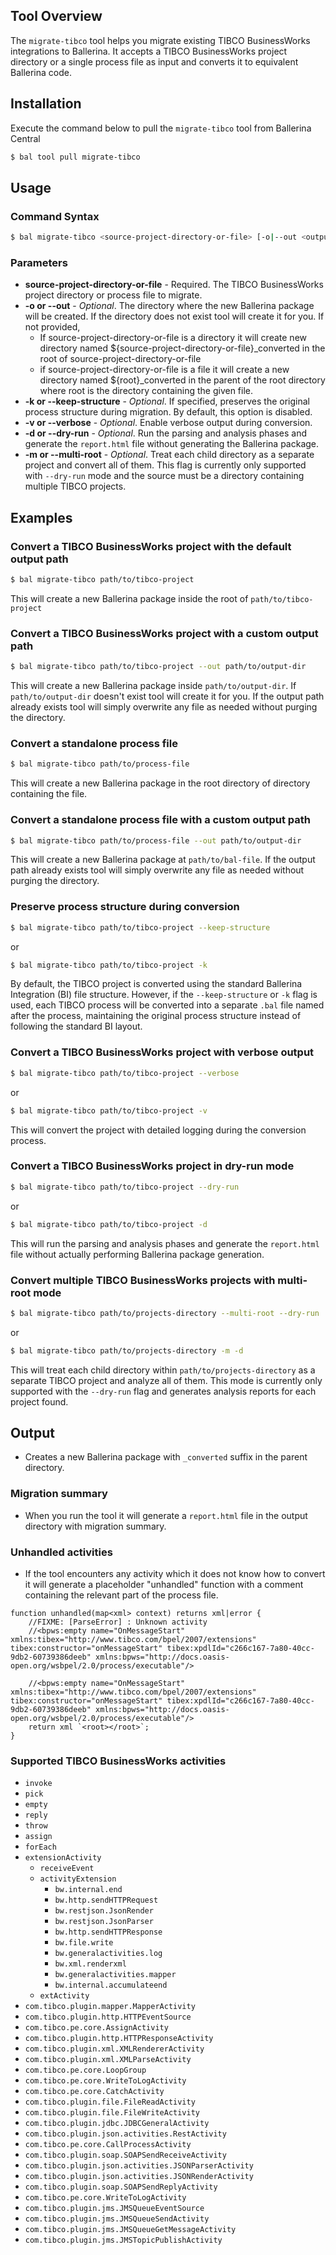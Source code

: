 ## Tool Overview

The `migrate-tibco` tool helps you migrate existing TIBCO BusinessWorks integrations to Ballerina. It accepts a TIBCO BusinessWorks project directory or a single process file as input and converts it to equivalent Ballerina code.

## Installation

Execute the command below to pull the `migrate-tibco` tool from Ballerina Central
```bash
$ bal tool pull migrate-tibco
```

## Usage

### Command Syntax

```bash
$ bal migrate-tibco <source-project-directory-or-file> [-o|--out <output-directory>] [-k|--keep-structure] [-v|--verbose] [-d|--dry-run] [-m|--multi-root]
```

### Parameters

- **source-project-directory-or-file** - Required. The TIBCO BusinessWorks project directory or process file to migrate.
- **-o or --out** - *Optional*. The directory where the new Ballerina package will be created. If the directory does not exist tool will create it for you. If not provided,
  - If source-project-directory-or-file is a directory it will create new directory named ${source-project-directory-or-file}_converted in the root of source-project-directory-or-file
  - if source-project-directory-or-file is a file it will create a new directory named ${root}_converted in the parent of the root directory where root is the directory containing the given file.
- **-k or --keep-structure** - *Optional*. If specified, preserves the original process structure during migration. By default, this option is disabled.
- **-v or --verbose** - *Optional*. Enable verbose output during conversion.
- **-d or --dry-run** - *Optional*. Run the parsing and analysis phases and generate the `report.html` file without generating the Ballerina package.
- **-m or --multi-root** - *Optional*. Treat each child directory as a separate project and convert all of them. This flag is currently only supported with `--dry-run` mode and the source must be a directory containing multiple TIBCO projects.

## Examples

### Convert a TIBCO BusinessWorks project with the default output path

```bash
$ bal migrate-tibco path/to/tibco-project
```

This will create a new Ballerina package inside the root of `path/to/tibco-project`

### Convert a TIBCO BusinessWorks project with a custom output path

```bash
$ bal migrate-tibco path/to/tibco-project --out path/to/output-dir
```

This will create a new Ballerina package inside `path/to/output-dir`. If `path/to/output-dir` doesn't exist tool will create it for you. If the output path already exists tool will simply overwrite any file as needed without purging the directory.

### Convert a standalone process file

```bash
$ bal migrate-tibco path/to/process-file
```

This will create a new Ballerina package in the root directory of directory containing the file.

### Convert a standalone process file with a custom output path

```bash
$ bal migrate-tibco path/to/process-file --out path/to/output-dir
```

This will create a new Ballerina package at `path/to/bal-file`. If the output path already exists tool will simply overwrite any file as needed without
purging the directory.

### Preserve process structure during conversion

```bash
$ bal migrate-tibco path/to/tibco-project --keep-structure
```
or

```bash
$ bal migrate-tibco path/to/tibco-project -k
```

By default, the TIBCO project is converted using the standard Ballerina Integration (BI) file structure. However, if the `--keep-structure` or `-k` flag is used, each TIBCO process will be converted into a separate `.bal` file named after the process, maintaining the original process structure instead of following the standard BI layout.

### Convert a TIBCO BusinessWorks project with verbose output

```bash
$ bal migrate-tibco path/to/tibco-project --verbose
```

or

```bash
$ bal migrate-tibco path/to/tibco-project -v
```

This will convert the project with detailed logging during the conversion process.

### Convert a TIBCO BusinessWorks project in dry-run mode

```bash
$ bal migrate-tibco path/to/tibco-project --dry-run
```

or

```bash
$ bal migrate-tibco path/to/tibco-project -d
```

This will run the parsing and analysis phases and generate the `report.html` file without actually performing Ballerina package generation.

### Convert multiple TIBCO BusinessWorks projects with multi-root mode

```bash
$ bal migrate-tibco path/to/projects-directory --multi-root --dry-run
```

or

```bash
$ bal migrate-tibco path/to/projects-directory -m -d
```

This will treat each child directory within `path/to/projects-directory` as a separate TIBCO project and analyze all of them. This mode is currently only supported with the `--dry-run` flag and generates analysis reports for each project found.

## Output

- Creates a new Ballerina package with `_converted` suffix in the parent directory.

### Migration summary

- When you run the tool it will generate a `report.html` file in the output directory with migration summary.

### Unhandled activities

- If the tool encounters any activity which it does not know how to convert it will generate a placeholder "unhandled" function with a comment containing the relevant part of the process file.

```
function unhandled(map<xml> context) returns xml|error {
    //FIXME: [ParseError] : Unknown activity
    //<bpws:empty name="OnMessageStart" xmlns:tibex="http://www.tibco.com/bpel/2007/extensions" tibex:constructor="onMessageStart" tibex:xpdlId="c266c167-7a80-40cc-9db2-60739386deeb" xmlns:bpws="http://docs.oasis-open.org/wsbpel/2.0/process/executable"/>

    //<bpws:empty name="OnMessageStart" xmlns:tibex="http://www.tibco.com/bpel/2007/extensions" tibex:constructor="onMessageStart" tibex:xpdlId="c266c167-7a80-40cc-9db2-60739386deeb" xmlns:bpws="http://docs.oasis-open.org/wsbpel/2.0/process/executable"/>
    return xml `<root></root>`;
}
```

### Supported TIBCO BusinessWorks activities

- `invoke`
- `pick`
- `empty`
- `reply`
- `throw`
- `assign`
- `forEach`
- `extensionActivity`
  - `receiveEvent`
  - `activityExtension`
    - `bw.internal.end`
    - `bw.http.sendHTTPRequest`
    - `bw.restjson.JsonRender`
    - `bw.restjson.JsonParser`
    - `bw.http.sendHTTPResponse`
    - `bw.file.write`
    - `bw.generalactivities.log`
    - `bw.xml.renderxml`
    - `bw.generalactivities.mapper`
    - `bw.internal.accumulateend`
  - `extActivity`
- `com.tibco.plugin.mapper.MapperActivity`
- `com.tibco.plugin.http.HTTPEventSource`
- `com.tibco.pe.core.AssignActivity`
- `com.tibco.plugin.http.HTTPResponseActivity`
- `com.tibco.plugin.xml.XMLRendererActivity`
- `com.tibco.plugin.xml.XMLParseActivity`
- `com.tibco.pe.core.LoopGroup`
- `com.tibco.pe.core.WriteToLogActivity`
- `com.tibco.pe.core.CatchActivity`
- `com.tibco.plugin.file.FileReadActivity`
- `com.tibco.plugin.file.FileWriteActivity`
- `com.tibco.plugin.jdbc.JDBCGeneralActivity`
- `com.tibco.plugin.json.activities.RestActivity`
- `com.tibco.pe.core.CallProcessActivity`
- `com.tibco.plugin.soap.SOAPSendReceiveActivity`
- `com.tibco.plugin.json.activities.JSONParserActivity`
- `com.tibco.plugin.json.activities.JSONRenderActivity`
- `com.tibco.plugin.soap.SOAPSendReplyActivity`
- `com.tibco.pe.core.WriteToLogActivity`
- `com.tibco.plugin.jms.JMSQueueEventSource`
- `com.tibco.plugin.jms.JMSQueueSendActivity`
- `com.tibco.plugin.jms.JMSQueueGetMessageActivity`
- `com.tibco.plugin.jms.JMSTopicPublishActivity`
